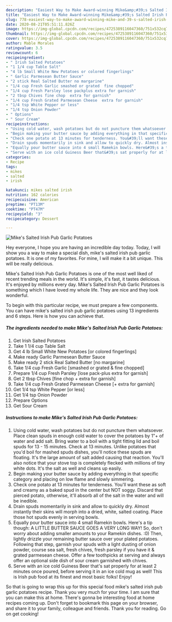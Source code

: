 ```yaml
---
description: "Easiest Way to Make Award-winning Mike&amp;#39;s Salted Irish Pub Garlic Potatoes"
title: "Easiest Way to Make Award-winning Mike&amp;#39;s Salted Irish Pub Garlic Potatoes"
slug: 778-easiest-way-to-make-award-winning-mike-and-39-s-salted-irish-pub-garlic-potatoes
date: 2020-08-21T05:51:11.826Z
image: https://img-global.cpcdn.com/recipes/4725389116047360/751x532cq70/mikes-salted-irish-pub-garlic-potatoes-recipe-main-photo.jpg
thumbnail: https://img-global.cpcdn.com/recipes/4725389116047360/751x532cq70/mikes-salted-irish-pub-garlic-potatoes-recipe-main-photo.jpg
cover: https://img-global.cpcdn.com/recipes/4725389116047360/751x532cq70/mikes-salted-irish-pub-garlic-potatoes-recipe-main-photo.jpg
author: Mable Morales
ratingvalue: 3.5
reviewcount: 6
recipeingredient:
- " Irish Salted Potatoes"
- "1 1/4 cup Table Salt"
- "4 lb Small White New Potatoes or colored fingerlings"
- " Garlic Parmesean Butter Sauce"
- "2 stick Real Salted Butter no margarine"
- "1/4 cup Fresh Garlic smashed or grated  fine chopped"
- "1/4 cup Fresh Parsley lose packplus extra for garnish"
- "2 tbsp Chives fine chop  extra for garnish"
- "1/4 cup Fresh Grated Parmesean Cheese  extra for garnish"
- "1/4 tsp White Pepper or less"
- "1/4 tsp Onion Powder"
- " Options"
- " Sour Cream"
recipeinstructions:
- "Using cold water, wash potatoes but do not puncture them whatsoever. Place clean spuds in enough cold water to cover the potatoes by 1&#34;+ of water and add salt. Bring water to a boil with a tight fitting lid and boil spuds for 13 - 15 minutes. Check at 13 minutes.                                                                                         Unlike potatoes that you&#39;d boil for mashed spuds dishes, you&#39;ll notice these spuds are floating. It&#39;s the large amount of salt added causing that reaction. You&#39;ll also notice that your stove top is completely flecked with millions of tiny white dots. It&#39;s the salt as well and cleans up easily."
- "Begin making your butter sauce by adding everything in that specific category and placing on low flame and slowly simmering."
- "Check one potato at 13 minutes for tenderness. You&#39;ll want these as soft and creamy as a baked spud in the center but NOT soggy. Discard that pierced potato, otherwise, it&#39;ll absorb all of the salt in the water and will be inedible."
- "Drain spuds momentarily in sink and allow to quickly dry. Almost instantly their skins will morph into a dried, white, salted coating. Place those hot spuds evenly in serving bowls."
- "Equally pour butter sauce into 4 small Ramekin bowls. Here&#39;s a tip though: A LITTLE BUTTER SAUCE GOES A VERY LONG WAY! So, don&#39;t worry about adding smaller amounts to your Ramekin dishes. :0) Then, lightly drizzle your remaining butter sauce over your plated potatoes. Following that step, garnish your spuds with a light dusting of onion powder, course sea salt, fresh chives, fresh parsley if you have it &amp; grated parmesean cheese. Offer a few toothpicks at serving and always offer an optional side dish of sour cream garnished with chives."
- "Serve with an ice cold Guiness Beer that&#39;s sat properly for at least 2 minutes once poured, before serving it in an ice cold mug as well! This is Irish pub food at its finest and most basic folks! Enjoy!"
categories:
- Recipe
tags:
- mikes
- salted
- irish

katakunci: mikes salted irish 
nutrition: 162 calories
recipecuisine: American
preptime: "PT13M"
cooktime: "PT47M"
recipeyield: "3"
recipecategory: Dessert

---
```



![Mike&#39;s Salted Irish Pub Garlic Potatoes](https://img-global.cpcdn.com/recipes/4725389116047360/751x532cq70/mikes-salted-irish-pub-garlic-potatoes-recipe-main-photo.jpg)

Hey everyone, I hope you are having an incredible day today. Today, I will show you a way to make a special dish, mike&#39;s salted irish pub garlic potatoes. It is one of my favorites. For mine, I will make it a bit unique. This will be really delicious.

Mike&#39;s Salted Irish Pub Garlic Potatoes is one of the most well liked of recent trending meals in the world. It's simple, it's fast, it tastes delicious. It's enjoyed by millions every day. Mike&#39;s Salted Irish Pub Garlic Potatoes is something which I have loved my whole life. They are nice and they look wonderful.




To begin with this particular recipe, we must prepare a few components. You can have mike&#39;s salted irish pub garlic potatoes using 13 ingredients and 6 steps. Here is how you can achieve that.

<!--inarticleads1-->

##### The ingredients needed to make Mike&#39;s Salted Irish Pub Garlic Potatoes:

1. Get  Irish Salted Potatoes
1. Take 1 1/4 cup Table Salt
1. Get 4 lb Small White New Potatoes [or colored fingerlings]
1. Make ready  Garlic Parmesean Butter Sauce
1. Make ready 2 stick Real Salted Butter [no margarine]
1. Take 1/4 cup Fresh Garlic [smashed or grated &amp; fine chopped]
1. Prepare 1/4 cup Fresh Parsley [lose pack-plus extra for garnish]
1. Get 2 tbsp Chives [fine chop + extra for garnish]
1. Take 1/4 cup Fresh Grated Parmesean Cheese [+ extra for garnish]
1. Get 1/4 tsp White Pepper [or less]
1. Get 1/4 tsp Onion Powder
1. Prepare  Options
1. Get  Sour Cream




<!--inarticleads2-->

##### Instructions to make Mike&#39;s Salted Irish Pub Garlic Potatoes:

1. Using cold water, wash potatoes but do not puncture them whatsoever. Place clean spuds in enough cold water to cover the potatoes by 1&#34;+ of water and add salt. Bring water to a boil with a tight fitting lid and boil spuds for 13 - 15 minutes. Check at 13 minutes.                                                                                         Unlike potatoes that you&#39;d boil for mashed spuds dishes, you&#39;ll notice these spuds are floating. It&#39;s the large amount of salt added causing that reaction. You&#39;ll also notice that your stove top is completely flecked with millions of tiny white dots. It&#39;s the salt as well and cleans up easily.
1. Begin making your butter sauce by adding everything in that specific category and placing on low flame and slowly simmering.
1. Check one potato at 13 minutes for tenderness. You&#39;ll want these as soft and creamy as a baked spud in the center but NOT soggy. Discard that pierced potato, otherwise, it&#39;ll absorb all of the salt in the water and will be inedible.
1. Drain spuds momentarily in sink and allow to quickly dry. Almost instantly their skins will morph into a dried, white, salted coating. Place those hot spuds evenly in serving bowls.
1. Equally pour butter sauce into 4 small Ramekin bowls. Here&#39;s a tip though: A LITTLE BUTTER SAUCE GOES A VERY LONG WAY! So, don&#39;t worry about adding smaller amounts to your Ramekin dishes. :0) Then, lightly drizzle your remaining butter sauce over your plated potatoes. Following that step, garnish your spuds with a light dusting of onion powder, course sea salt, fresh chives, fresh parsley if you have it &amp; grated parmesean cheese. Offer a few toothpicks at serving and always offer an optional side dish of sour cream garnished with chives.
1. Serve with an ice cold Guiness Beer that&#39;s sat properly for at least 2 minutes once poured, before serving it in an ice cold mug as well! This is Irish pub food at its finest and most basic folks! Enjoy!




So that is going to wrap this up for this special food mike&#39;s salted irish pub garlic potatoes recipe. Thank you very much for your time. I am sure that you can make this at home. There's gonna be interesting food at home recipes coming up. Don't forget to bookmark this page on your browser, and share it to your family, colleague and friends. Thank you for reading. Go on get cooking!
